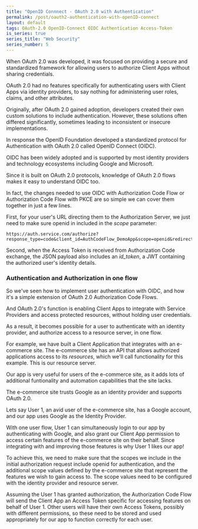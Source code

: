 ```yaml
---
title: "OpenID Connnect - OAuth 2.0 with Authentication"
permalink: /post/oauth2-authentication-with-openID-connect
layout: default
tags: OAuth-2.0 OpenID-Connect OIDC Authentication Access-Token
is_series: true
series_title: "Web Security"
series_number: 5
---
```


When OAuth 2.0 was developed, it was focused on providing a secure and standardized framework for allowing users to authorize Client Apps without sharing credentials.

OAuth 2.0 had no features specifically for authenticating users with Client Apps via identity providers, to say nothing for administering user roles, claims, and other attributes.

Originally, after OAuth 2.0 gained adoption, developers created their own custom solutions to include authentication. However, these solutions often differed significantly, sometimes leading to inconsistent or insecure implementations.

In response the OpenID Foundation developed a standardized protocol for Authentication with OAuth 2.0 called OpenID Connect (OIDC).

OIDC has been widely adopted and is supported by most identity providers and technology ecosystems including Google and Microsoft.

Since it is built on OAuth 2.0 protocols, knowledge of OAuth 2.0 flows makes it easy to understand OIDC too.

In fact, the changes needed to use OIDC with Authorization Code Flow or Authorization Code Flow with PKCE are so simple we can cover them together in just a few lines.

First, for your user's URL directing them to the Authorization Server, we just need to make sure openid in included in the *scope* parameter:

```
https://auth.service.com/authorize?response_type=code&client_id=AuthCodeFlow_DemoApp&scope=openid&redirect_uri=https%3A%2F%2Fauthcodeflow.demoapp.com%2Fcallback&state=OurOAuth2StateString
```

Second, when the Access Token is received from Authorization Code exchange, the JSON payload also includes an *id_token*, a JWT containing the authorized user's identity details.


### Authentication and Authorization in one flow

So we've seen how to implement user authentication with OIDC, and how it's a simple extension of OAuth 2.0 Authorization Code Flows.

And OAuth 2.0's function is enabling Client Apps to integrate with Service Providers and access protected resources, without holding user credentials.

As a result, it becomes possible for a user to authenticate with an identity provider, and authorize access to a resource server, in one flow. 

For example, we have built a Client Application that integrates with an e-commerce site. The e-commerce site has an API that allows authorized applications access to its *resources*, which we'll call functionality for this example. This is our resource server. 

Our app is very useful for users of the e-commerce site, as it adds lots of additional funtionality and automation capabilities that the site lacks.

The e-commerce site trusts Google as an identity provider and supports OAuth 2.0.

Lets say User 1, an avid user of the e-commerce site, has a Google account, and our app uses Google as the Identity Provider. 

With one user flow, User 1 can simultaneously login to our app by authenticating with Google, and also grant our Client App permission to access certain features of the e-commerce site on their behalf. Since integrating with and improving those features is why User 1 likes our app!

To achieve this, we need to make sure that the scopes we include in the initial authorization request include openid for authentication, and the additional scope values defined by the e-commerce site that represent the features we wish to gain access to. The scope values need to be configured with the identity provider and resource server.

Assuming the User 1 has granted authorization, the Authorization Code Flow will send the Client App an Access Token specific for accessing features on behalf of User 1. Other users will have their own Access Tokens, possibly with different permissions, so these need to be stored and used appropriately for our app to function correctly for each user.


